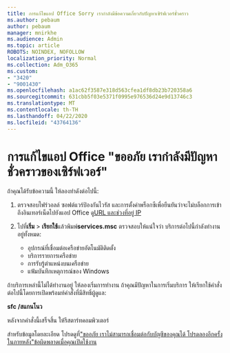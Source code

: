 ```yaml
---
title: การแก้ไขแอป Office Sorry เรากําลังมีข้อความเกี่ยวกับปัญหาเซิร์ฟเวอร์ชั่วคราว
ms.author: pebaum
author: pebaum
manager: mnirkhe
ms.audience: Admin
ms.topic: article
ROBOTS: NOINDEX, NOFOLLOW
localization_priority: Normal
ms.collection: Adm_O365
ms.custom:
- "3420"
- "9001430"
ms.openlocfilehash: a1ac62f3587e318d563cfea1df8db23b720358a6
ms.sourcegitcommit: 631cbb5f03e5371f0995e976536d24e9d13746c3
ms.translationtype: MT
ms.contentlocale: th-TH
ms.lasthandoff: 04/22/2020
ms.locfileid: "43764136"
---
```

# <a name="fixing-the-office-apps-sorry-we-are-having-temporary-server-issues-message"></a>การแก้ไขแอป Office "ขออภัย เรากําลังมีปัญหาชั่วคราวของเซิร์ฟเวอร์"

ถ้าคุณได้รับข้อความนี้ ให้ลองทําดังต่อไปนี้:

1. ตรวจสอบไฟร์วอลล์ ซอฟต์แวร์ป้องกันไวรัส และการตั้งค่าพร็อกซีเพื่อยืนยันว่าจะไม่บล็อกการเข้าถึงอินเทอร์เน็ตไปยังแอป Office ดู[URL และช่วงที่อยู่ IP](https://docs.microsoft.com/office365/enterprise/urls-and-ip-address-ranges)

2. ไปที่**เริ่ม** > **เรียกใช้**แล้วพิมพ์**services.msc** ตรวจสอบให้แน่ใจว่า บริการต่อไปนี้กําลังทํางานอยู่ทั้งหมด:
    - อุปกรณ์ที่เชื่อมต่อเครือข่ายอัตโนมัติติดตั้ง
    - บริการรายการเครือข่าย
    - การรับรู้ตําแหน่งบนเครือข่าย
    - แฟ้มบันทึกเหตุการณ์ของ Windows

ถ้าบริการเหล่านี้ไม่ได้ทํางานอยู่ ให้ลองเริ่มการทํางาน ถ้าคุณมีปัญหาในการเริ่มบริการ ให้เรียกใช้คําสั่งต่อไปนี้โดยการเปิดพร้อมท์คําสั่งที่มีสิทธิ์ผู้ดูแล:

**sfc /สแกนโนว**

หลังจากคําสั่งนี้เสร็จสิ้น ให้รีสตาร์ทคอมพิวเตอร์

สําหรับข้อมูลโดยละเอียด โปรดดูที่["ขออภัย เราไม่สามารถเชื่อมต่อกับบัญชีของคุณได้ โปรดลองอีกครั้งในภายหลัง"ข้อผิดพลาดเมื่อคุณเปิดใช้งาน](https://docs.microsoft.com/office/troubleshoot/activation-installation/issue-when-activate-office-from-office-365)